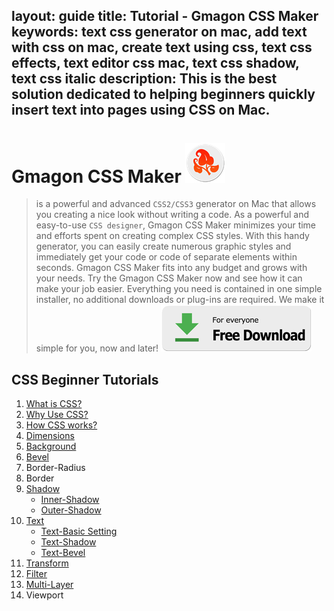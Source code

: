layout: guide
title: Tutorial - Gmagon CSS Maker 
keywords: text css generator on mac, add text with css on mac, create text using css, text css effects, text editor css mac, text css shadow, text css italic
description: This is the best solution dedicated to helping beginners quickly insert text into pages using CSS on Mac. 
---

# Gmagon CSS Maker ![](../../../products/store/gmagon_css_maker/images/logo/logo_64x64.png)
> is a powerful and advanced `CSS2/CSS3` generator on Mac that allows you creating a nice look without writing a code. As a powerful and easy-to-use `CSS designer`, Gmagon CSS Maker minimizes your time and efforts spent on creating complex CSS styles. With this handy generator, you can easily create numerous graphic styles and immediately get your code or code of separate elements within seconds. Gmagon CSS Maker fits into any budget and grows with your needs. Try the Gmagon CSS Maker now and see how it can make your job easier. Everything you need is contained in one simple installer, no additional downloads or plug-ins are required. We make it simple for you, now and later!
> [![](../../../asset/images/free-download.png)](../../../products/store/gmagon_css_maker/download.html)

## CSS Beginner Tutorials

1. [What is CSS?](./what-is-css.html) 
1. [Why Use CSS?](./why-use-css.html) 
1. [How CSS works?](./how-css-works.html) 
1. [Dimensions](./dimensions.html)
1. [Background](./background.html)
1. [Bevel](./bevel.html)
1. Border-Radius
1. Border
1. [Shadow](./shadow.html) 
	- [Inner-Shadow](./shadow.html#Inner-Shadow)
	- [Outer-Shadow](./shadow.html#Outer-shadow)
1. [Text](./text.html) 
	- [Text-Basic Setting](./text.html)
	- [Text-Shadow](./text.html#Text-Shadow)
	- [Text-Bevel](./text.html#Text-Bevel)
1. [Transform](./transform.html)
1. [Filter](./filter.html) 
1. [Multi-Layer](./multi-layer.html) 
1. Viewport 

